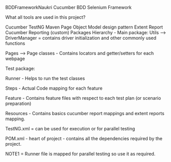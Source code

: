 BDDFrameworkNaukri
Cucumber BDD Selenium Framework

What all tools are used in this project?

Cucumber
TestNG
Maven
Page Object Model design pattern
Extent Report
Cucumber Reporting (custom)
Packages Hierarchy - Main package: Utils --> DriverManager = contains driver initialization and other commonly used functions

Pages --> Page classes - Contains locators and getter/setters for each webpage

Test package:

Runner - Helps to run the test classes

Steps - Actual Code mapping for each feature

Feature - Contains feature files with respect to each test plan (or scenario preparation)

Resources - Contains basics cucumber report mappings and extent reports mapping.

TestNG.xml = can be used for execution or for parallel testing

POM.xml - heart of project - contains all the dependencies required by the project.

NOTE1 = Runner file is mapped for parallel testing so use it as required.

